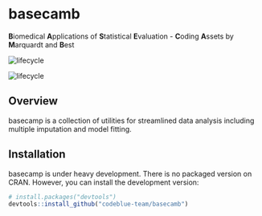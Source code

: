 
<!-- README.md is generated from README.Rmd. Please edit that file -->

# basecamb

**B**iomedical **A**pplications of **S**tatistical **E**valuation -
**C**oding **A**ssets by **M**arquardt and **B**est

![lifecycle](https://img.shields.io/badge/lifecycle-heavy_development-red.svg)

![lifecycle](https://img.shields.io/badge/license-GPL_3-blue.svg)

## Overview

basecamp is a collection of utilities for streamlined data analysis
including multiple imputation and model fitting.

## Installation

basecamp is under heavy development. There is no packaged version on
CRAN. However, you can install the development version:

``` r
# install.packages("devtools")
devtools::install_github("codeblue-team/basecamb")
```
